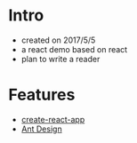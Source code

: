 # Intro
- created on 2017/5/5
- a react demo based on react
- plan to write a reader


# Features
- [create-react-app](https://github.com/facebookincubator/create-react-app)
- [Ant Design](https://github.com/ant-design/ant-design/blob/master/README-zh_CN.md)


